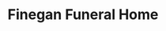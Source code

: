 ---
title: "Finegan Funeral Home"
url: /phillipsburg/finegan-funeral-home/
shop: funeral directors
---